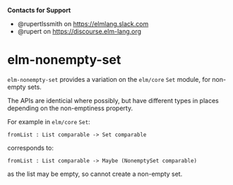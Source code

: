 **Contacts for Support**
- @rupertlssmith on https://elmlang.slack.com
- @rupert on https://discourse.elm-lang.org

# elm-nonempty-set

`elm-nonempty-set` provides a variation on the `elm/core` `Set` module, for
non-empty sets.

The APIs are identicial where possibly, but have different types in places depending on the non-emptiness property.

For example in `elm/core` `Set`:

```
fromList : List comparable -> Set comparable
```

corresponds to:

```
fromList : List comparable -> Maybe (NonemptySet comparable)
```

as the list may be empty, so cannot create a non-empty set.
